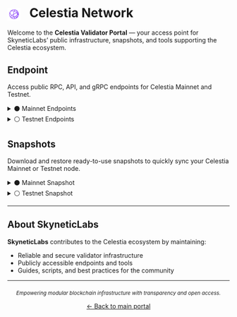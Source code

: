 # <img src="https://raw.githubusercontent.com/Skyneticlabs/Logo/main/celestia-logo.png" width="30" align="center"> &nbsp; Celestia Network

Welcome to the **Celestia Validator Portal** — your access point for SkyneticLabs’ public infrastructure, snapshots, and tools supporting the Celestia ecosystem.

<section class="endpoint-section">
  <h2> Endpoint</h2>
  <p>Access public RPC, API, and gRPC endpoints for Celestia Mainnet and Testnet.</p>

  <details>
    <summary> ⚫ Mainnet Endpoints</summary>
    <ul>
      <li><strong>RPC:</strong> <a href="https://celestia-m-rpc.skyneticlabs.com" target="_blank">https://celestia-m-rpc.skyneticlabs.com/</a></li>
      <li><strong>API:</strong> <a href="https://celestia-m-api.skyneticlabs.com" target="_blank">https://celestia-m-api.skyneticlabs.com</a></li>
      <li><strong>gRPC:</strong> <a href="celestia-m-grpc.skyneticlabs.com:443" target="_blank">celestia-m-grpc.skyneticlabs.com:443</a></li>
    </ul>
  </details>

  <details>
    <summary> ⚪ Testnet Endpoints</summary>
    <ul>
      <li><strong>RPC:</strong> <a href="https://celestia-t-rpc.skyneticlabs.com" target="_blank">https://celestia-t-rpc.skyneticlabs.com/</a></li>
      <li><strong>API:</strong> <a href="https://celestia-t-api.skyneticlabs.com" target="_blank">https://celestia-t-api.skyneticlabs.com</a></li>
      <li><strong>gRPC:</strong> <a href="celestia-t-grpc.skyneticlabs.com:443" target="_blank">celestia-t-grpc.skyneticlabs.com:443</a></li>
    </ul>
  </details>
</section>

<section class="snapshot-section">
  <h2>Snapshots</h2>
  <p>Download and restore ready-to-use snapshots to quickly sync your Celestia Mainnet or Testnet node.</p>

  <details>
    <summary>⚫ Mainnet Snapshot</summary>
    <p>Use the following commands to download and restore the latest snapshot for Celestia Mainnet:</p>
    <pre><code>cd $HOME
sudo systemctl stop celestia-appd

cp $HOME/.celestia-app/data/priv_validator_state.json $HOME/.celestia-app/priv_validator_state.json.backup

rm -rf $HOME/.celestia-app/data

curl -L https://snapshot-celestia.skyneticlabs.com/celestia/snap_mainnet.tar.lz4 | tar -Ilz4 -xf - -C $HOME/.celestia-app/

mv $HOME/.celestia-app/priv_validator_state.json.backup $HOME/.celestia-app/data/priv_validator_state.json

sudo systemctl restart celestia-appd && sudo journalctl -u celestia-appd -f
</code></pre>
  </details>

  <details>
    <summary>⚪ Testnet Snapshot</summary>
    <p>Use the following commands to download and restore the latest snapshot for Celestia Testnet:</p>
    <pre><code>cd $HOME
sudo systemctl stop celestia-appd

cp $HOME/.celestia-app/data/priv_validator_state.json $HOME/.celestia-app/priv_validator_state.json.backup

rm -rf $HOME/.celestia-app/data

curl -L https://snapshot-mocha.skyneticlabs.com/celestia/snap_testnet.tar.lz4 | tar -Ilz4 -xf - -C $HOME/.celestia-app/

mv $HOME/.celestia-app/priv_validator_state.json.backup $HOME/.celestia-app/data/priv_validator_state.json

sudo systemctl restart celestia-appd && sudo journalctl -u celestia-appd -f
</code></pre>
  </details>
</section>

---

##  About SkyneticLabs

**SkyneticLabs** contributes to the Celestia ecosystem by maintaining:

- Reliable and secure validator infrastructure  
- Publicly accessible endpoints and tools  
- Guides, scripts, and best practices for the community  

---

<p align="center">
  <sub><i>Empowering modular blockchain infrastructure with transparency and open access.</i></sub>
</p>

<p align="center"> <a href="README.md">← Back to main portal</a> </p> 
